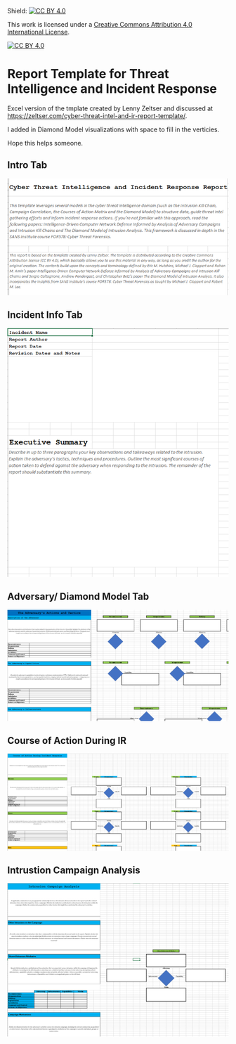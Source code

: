 Shield: [![CC BY 4.0][cc-by-shield]][cc-by]

This work is licensed under a
[Creative Commons Attribution 4.0 International License][cc-by].

[![CC BY 4.0][cc-by-image]][cc-by]

[cc-by]: http://creativecommons.org/licenses/by/4.0/
[cc-by-image]: https://i.creativecommons.org/l/by/4.0/88x31.png
[cc-by-shield]: https://img.shields.io/badge/License-CC%20BY%204.0-lightgrey.svg

# Report Template for Threat Intelligence and Incident Response
Excel version of the tmplate created by Lenny Zeltser and discussed at https://zeltser.com/cyber-threat-intel-and-ir-report-template/.

I added in Diamond Model visualizations with space to fill in the verticies.

Hope this helps someone.


## Intro Tab
![Intro Tab](/Graphics/Intro.png)


## Incident Info Tab
![Incident Info Tab](/Graphics/incident_info.png)


## Adversary/ Diamond Model Tab
![Adversary/ Diamond Model Tab](/Graphics/adversary_diamond_model.png)

## Course of Action During IR
![Course of Action During IR Tab](/Graphics/course_action_during_ir.png)

## Intrustion Campaign Analysis
![Intrustion Campaign Analysis Tab](/Graphics/intrusion_campaign_analysis.png)

